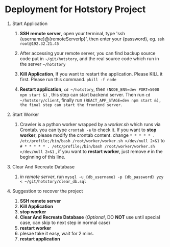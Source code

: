 # Deployment for Hotstory Project

1. Start Application
   1. __SSH remote server__, open your terminal, type 'ssh {username}@{remoteServerIp}', then enter your {password}, eg. `ssh root@192.32.21.45 `

   2. After accessing your remote server, you can find backup source code put in `~/git/hotstory`, and the real source code which run in the server `~/hotstory`

   3. __Kill Application__,  If you want to restart the application. Please KILL it first. Please run this command. `pkill -f node`

   4. __Restart application__, `cd ~/hotstory`, 
      then `(NODE_ENV=dev PORT=5000 npm start &)` , this step can start backend server. Then run `cd ~/hotstory/client`, finally run `(REACT_APP_STAGE=dev npm start &), the final step can start the frontend server.`

2. Start Worker
   1. Crawler is a python worker wrapped by a _worker.sh_ which runs via Crontab. you can type `crontab -e` to check it. If you want to __stop worker__, please modify the crontab content.
   change  `* * * * * . /etc/profile;/bin/bash /root/worker/worker.sh >/dev/null 2>&1` to `# * * * * * . /etc/profile;/bin/bash /root/worker/worker.sh >/dev/null 2>&1` , if you want to __restart worker__, just remove `#` in the beginning of this line.

3. Clear And Recreate Database
   1. _in remote server_, run `mysql -u {db_username} -p {db_password} yzy < ~/git/hotstory/clear_db.sql`

4. Suggestion to recover the project
   1. __SSH remote server__
   2. __Kill Application__
   3. __stop worker__
   4. __Clear And Recreate Database__ (_Optional_, DO __NOT__ use until special case, can skip to next step in normal case)
   5. __restart worker__
   6. plesae take it easy, wait for 2 mins.
   7. __restart application__

